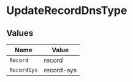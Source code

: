 # UpdateRecordDnsType


## Values

| Name        | Value       |
| ----------- | ----------- |
| `Record`    | record      |
| `RecordSys` | record-sys  |